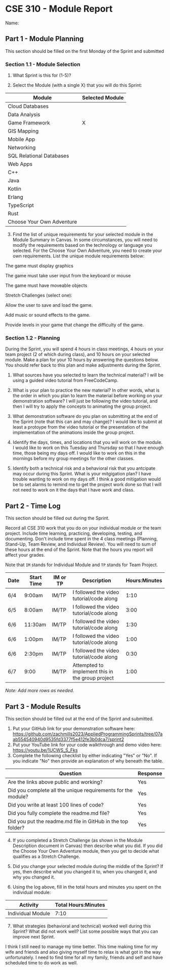 # CSE 310 - Module Report

Name:

## Part 1 - Module Planning

This section should be filled on the first Monday of the Sprint and submitted

### Section 1.1 - Module Selection

1. What Sprint is this for (1-5)?

2. Select the Module (with a single X) that you will do this Sprint:

|Module                   |Selected Module|
|-------------------------|---------------|
|Cloud Databases          |               |
|Data Analysis            |               |
|Game Framework           |        X      |
|GIS Mapping              |               |
|Mobile App               |               |
|Networking               |               |
|SQL Relational Databases |               |
|Web Apps                 |               |
|C++                      |               |
|Java                     |               |
|Kotlin                   |               |
|Erlang                   |               |
|TypeScript               |               |
|Rust                     |               |
|Choose Your Own Adventure|               |

3. Find the list of unique requirements for your selected module in the Module Summary in Canvas.  In some circumstances, you will need to modify the requirements based on the technology or language you selected.  For the Choose Your Own Adventure, you need to create your own requirements.  List the unique module requirements below:

The game must display graphics

The game must take user input from the keyboard or mouse

The game must have moveable objects

Stretch Challenges (select one):

Allow the user to save and load the game.

Add music or sound effects to the game.

Provide levels in your game that change the difficulty of the game.

### Section 1.2 - Planning

During the Sprint, you will spend 4 hours in class meetings, 4 hours on your team project (2 of which during class), and 10 hours on your selected module.  Make a plan for your 10 hours by answering the questions below.  You should refer back to this plan and make adjustments during the Sprint.

1. What sources have you selected to learn the technical material?
I will be using a guided video tutorial from FreeCodeCamp.

2. What is your plan to practice the new material?  In other words, what is the order in which you plan to learn the material before working on your demonstration software?
I will just be following the video tutorial, and then I will try to apply the concepts to animating the group project. 

3. What demonstration software do you plan on submitting at the end of the Sprint (note that this can and may change)?
I would like to submit at least a protoype from the video tutorial or the presentation of the implementation of the animations inside the group project. 

4. Identify the days, times, and locations that you will work on the module.
I would like to work on this Tuesday and Thursday so that I have enough time, those being my days off. I would like to work on this in the mornings before my group meetings for the other classes. 

5. Identify both a technical risk and a behavioral risk that you antcipate may occur during this Sprint.  What is your mitgigation plan?
I have trouble wanting to work on my days off. I think a good mitigation would be to set alarms to remind me to get the project work done so that I will not need to work on it the days that I have work and class. 


## Part 2 - Time Log

This section should be filled out during the Sprint. 

Record all CSE 310 work that you do on your individual module or the team project.  Include time learning, practicing, developing, testing, and documenting.  Don't include time spent in the 4 class meetings (Planning, Stand-Up, Team Review, and Individual Review).  You will need to sum of these hours at the end of the Sprint. Note that the hours you report will affect your grades.

Note that `IM` stands for Individual Module and `TP` stands for Team Project.  

|Date      |Start Time|IM or TP|Description                                 |Hours:Minutes|
|----------|----------|--------|--------------------------------------------|-------------|
|     6/4  |9:00am    | IM/TP  | I followed the video tutorial/code along   |      1:10   |
|   6/5    |  8:00am  | IM/TP  | I followed the video tutorial/code along   |   3:00      |
|      6/6 |  11:30am | IM/TP  | I followed the video tutorial/code along   |   1:30      |
|    6/6   |  1:00pm  |  IM/TP | I followed the video tutorial/code along   |     1:00    |
|     6/6  |  2:30pm  |  IM/TP | I followed the video tutorial/code along   |    0:30     |
|      6/7 |  9:00    | IM/TP  | Attempted to implement this in the group project |     1:00    |

_Note: Add more rows as needed._


## Part 3 - Module Results

This section should be filled out at the end of the Sprint and submitted.

1. Put your GitHub link for your demonstration software here: 
https://github.com/zachmills2023/AppliedProgrammingSprints/tree/07aab554540940d9535fd3377f5e412fe3b0dca7/sprint2
2. Put your YouTube link for your code walkthrough and demo video here:
https://youtu.be/1UCWS_S_Fks
3. Complete the following checklist by either indicating "Yes" or "No". If you indicate "No" then provide an explanation of why beneath the table.

|Question                                                    |Response|
|------------------------------------------------------------|--------|
|Are the links above public and working?                     |   Yes  |
|Did you complete all the unique requirements for the module?|   Yes  |
|Did you write at least 100 lines of code?                   |   Yes  |
|Did you fully complete the readme.md file?                  |   Yes  |
|Did you put the readme.md file in GitHub in the top folder? |   Yes  |

4. If you completed a Stretch Challenge (as shown in the Module Description document in Canvas) then describe what you did.  If you did the Choose Your Own Adventure module, then you get to decide what qualifies as a Stretch Challenge.

5. Did you change your selected module during the middle of the Sprint?  If yes, then describe what you changed it to, when you changed it, and why you changed it.

6. Using the log above, fill in the total hours and minutes you spent on the individual module:

|Activity         |Total Hours:Minutes|
|-----------------|-------------------|
|Individual Module|     7:10          |

7. What strategies (behavioral and technical) worked well during this Sprint?  What did not work well?  List some possible ways that you can improve next Sprint.

I think I still need to manage my time better. This time making time for my wife and friends and also giving myself time to relax is what got in the way unfortunately. I need to find time for all my family, friends and self and have scheduled time to do work as well. 